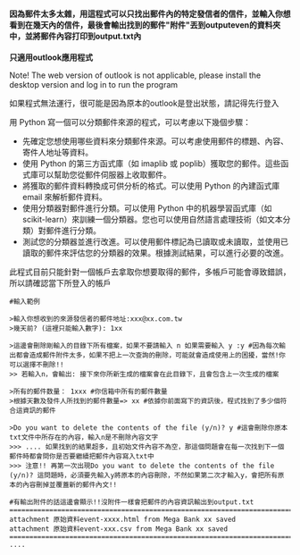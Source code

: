 #### 因為郵件太多太雜，用這程式可以只找出郵件內的特定發信者的信件，並輸入你想看到在幾天內的信件，最後會輸出找到的郵件"附件"丟到outputeven的資料夾中，並將郵件內容打印到output.txt內

**只適用outlook應用程式**

Note! The web version of outlook is not applicable, please install the desktop version and log in to run the program

如果程式無法運行，很可能是因為原本的outlook是登出狀態，請記得先行登入

用 Python 寫一個可以分類郵件來源的程式，可以考慮以下幾個步驟：

+ 先確定您想使用哪些資料來分類郵件來源。可以考慮使用郵件的標題、內容、寄件人地址等資料。
+ 使用 Python 的第三方函式庫（如 imaplib 或 poplib）獲取您的郵件。這些函式庫可以幫助您從郵件伺服器上收取郵件。
+ 將獲取的郵件資料轉換成可供分析的格式。可以使用 Python 的內建函式庫 email 來解析郵件資料。
+ 使用分類器對郵件進行分類。可以使用 Python 中的机器學習函式庫（如 scikit-learn）來訓練一個分類器。您也可以使用自然語言處理技術（如文本分類）對郵件進行分類。
+ 測試您的分類器並進行改進。可以使用郵件標記為已讀取或未讀取，並使用已讀取的郵件來評估您的分類器的效果。根據測試結果，可以進行必要的改進。

此程式目前只能針對一個帳戶去拿取你想要取得的郵件，多帳戶可能會導致錯誤，所以請確認當下所登入的帳戶

```
#輸入範例

>輸入你想收到的來源發信者的郵件地址:xxx@xx.com.tw 
>幾天前? (這裡只能輸入數字): 1xx

>這邊會刪除剛輸入的目錄下所有檔案，如果不要請輸入 n 如果需要輸入 y :y #因為每次輸出都會造成郵件附件太多，如果不把上一次查詢的刪除，可能就會造成使用上的困擾，當然!你可以選擇不刪除!!
>> 若輸入n，會輸出: 接下來你所新生成的檔案會在此目錄下，且會包含上一次生成的檔案

>所有的郵件数量： 1xxx #你信箱中所有的郵件數量
>根據天數及發件人所找到的郵件數量=> xx #依據你前面寫下的資訊後，程式找到了多少個符合這資訊的郵件

>Do you want to delete the contents of the file (y/n)? y #這會刪除你原本txt文件中所存在的內容，輸入n是不刪除內容文字
>>> .... 如果找到的結果超多，且初始文件內容不為空，那這個問題會在每一次找到下一個郵件時都會問你是否要繼續把郵件內容寫入txt中
>>> 注意!! 再第一次出現Do you want to delete the contents of the file (y/n)? 這問題時，必須要先輸入y將原本的內容刪除，不然如果第二次才輸入y，會把所有原本的內容刪掉並覆蓋新的郵件內文!!

#有輸出附件的話這邊會顯示!!沒附件一樣會把郵件的內容資訊輸出到output.txt
====================================================================================================
attachment 原始資料event-xxxx.html from Mega Bank xx saved
attachment 原始資料event-xxx.csv from Mega Bank xx saved
====================================================================================================
....



```

